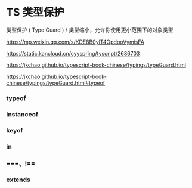 # TS 类型保护

类型保护 ( Type Guard ) / 类型缩小，允许你使用更小范围下的对象类型

https://mp.weixin.qq.com/s/KDE8B0ylT4OpdqoVymisFA

https://static.kancloud.cn/cyyspring/tyscript/2686703

https://jkchao.github.io/typescript-book-chinese/typings/typeGuard.html

https://jkchao.github.io/typescript-book-chinese/typings/typeGuard.html#typeof

### typeof

### instanceof

### keyof

### in

### ===、!==

### extends
